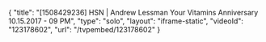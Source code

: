 {
    "title": "[1508429236] HSN | Andrew Lessman Your Vitamins Anniversary 10.15.2017 - 09 PM",
    "type": "solo",
    "layout": "iframe-static",
    "videoId": "123178602",
    "url": "\/tvpembed\/123178602"
}